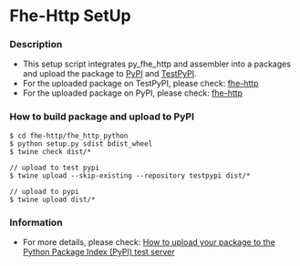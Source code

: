 # Fhe-Http SetUp

### Description
- This setup script integrates py_fhe_http and assembler into a packages and upload the package to [PyPI](https://pypi.org/) and [TestPyPI](https://test.pypi.org/).
- For the uploaded package on TestPyPI, please check: [fhe-http](https://test.pypi.org/project/fhe-http/)
- For the uploaded package on PyPI, please check: [fhe-http](https://pypi.org/project/fhe-http/)

### How to build package and upload to PyPI
```shellscript=
$ cd fhe-http/fhe_http_python
$ python setup.py sdist bdist_wheel
$ twine check dist/*

// upload to test pypi
$ twine upload --skip-existing --repository testpypi dist/*

// upload to pypi
$ twine upload dist/*
```

### Information
- For more details, please check: [How to upload your package to the Python Package Index (PyPI) test server](https://kynan.github.io/blog/2020/05/23/how-to-upload-your-package-to-the-python-package-index-pypi-test-server)

